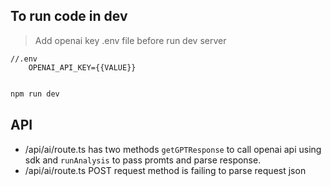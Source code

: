 ## To run code in dev

> Add openai key .env file before run dev server

```env
//.env
	OPENAI_API_KEY={{VALUE}}
```

```sh

npm run dev

```

## API

- /api/ai/route.ts has two methods `getGPTResponse` to call openai api using sdk and `runAnalysis` to pass promts and parse response.
- /api/ai/route.ts POST request method is failing to parse request json
